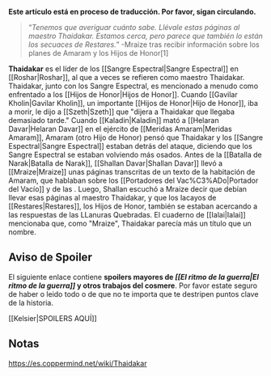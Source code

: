 **Este artículo está en proceso de traducción. Por favor, sigan circulando.**


>“*Tenemos que averiguar cuánto sabe. Llévale estas páginas al maestro Thaidakar. Estamos cerca, pero parece que también lo están los secuaces de Restares.*”
\-Mraize tras recibir información sobre los planes de Amaram y los Hijos de Honor[1]


**Thaidakar** es el líder de los [[Sangre Espectral\|Sangre Espectral]] en [[Roshar\|Roshar]], al que a veces se refieren como maestro Thaidakar. Thaidakar, junto con los Sangre Espectral, es mencionado a menudo como enfrentado a los [[Hijos de Honor\|Hijos de Honor]].
Cuando [[Gavilar Kholin\|Gavilar Kholin]], un importante [[Hijos de Honor\|Hijo de Honor]], iba a morir, le dijo a [[Szeth\|Szeth]] que "dijera a Thaidakar que llegaba demasiado tarde."
Cuando [[Kaladin\|Kaladin]] mató a [[Helaran Davar\|Helaran Davar]] en el ejército de [[Meridas Amaram\|Meridas Amaram]], Amaram (otro Hijo de Honor) pensó que Thaidakar y los [[Sangre Espectral\|Sangre Espectral]] estaban detrás del ataque, diciendo que los Sangre Espectral se estaban volviendo más osados.
Antes de la [[Batalla de Narak\|Batalla de Narak]], [[Shallan Davar\|Shallan Davar]] llevó a [[Mraize\|Mraize]] unas páginas transcritas de un texto de la habitación de Amaram, que hablaban sobre los [[Portadores del Vac%C3%ADo\|Portador del Vacío]] y de las . Luego, Shallan escuchó a Mraize decir que debían llevar esas páginas al maestro Thaidakar, y que los lacayos de [[Restares\|Restares]], los Hijos de Honor, también se estaban acercando a las respuestas de las LLanuras Quebradas.
El cuaderno de [[Ialai\|Ialai]] mencionaba que, como "Mraize", Thaidakar parecía más un título que un nombre.

## Aviso de Spoiler
El siguiente enlace contiene **spoilers mayores de *[[El ritmo de la guerra\|El ritmo de la guerra]]* y otros trabajos del cosmere**. Por favor estate seguro de haber o leido todo o de que no te importa que te destripen puntos clave de la historia.

[[Kelsier\|SPOILERS AQUÍ]]
## Notas



https://es.coppermind.net/wiki/Thaidakar